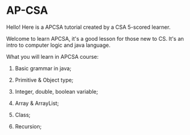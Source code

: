 # AP-CSA
Hello! Here is a APCSA tutorial created by a CSA 5-scored learner.

Welcome to learn APCSA, it's a good lesson for those new to CS. It's an intro to computer logic and java language. 



What you will learn in APCSA course:

1. Basic grammar in java;

2. Primitive & Object type;

3. Integer, double, boolean variable;

4. Array & ArrayList;

5. Class;

6. Recursion;


